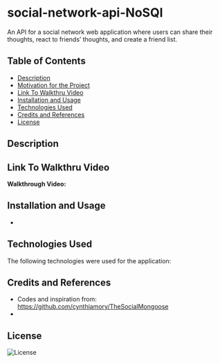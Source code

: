 # social-network-api-NoSQl
An API for a social network web application where users can share their thoughts, react to friends’ thoughts, and create a friend list.

## Table of Contents

- [Description](#description)
- [Motivation for the Project](#motivation-for-the-project)
- [Link To Walkthru Video](#link-to-walkthru-video)
- [Installation and Usage](#installation-and-usage)
- [Technologies Used](#technologies-used)
- [Credits and References](#credits-and-references)
- [License](#license)

## Description



## Link To Walkthru Video
**Walkthrough Video:** 

## Installation and Usage
-

## Technologies Used
The following technologies were used for the application:


## Credits and References
- Codes and inspiration from: https://github.com/cynthiamory/TheSocialMongoose
- 
  

## License

![License](https://img.shields.io/badge/License-MIT-9cf.svg)
